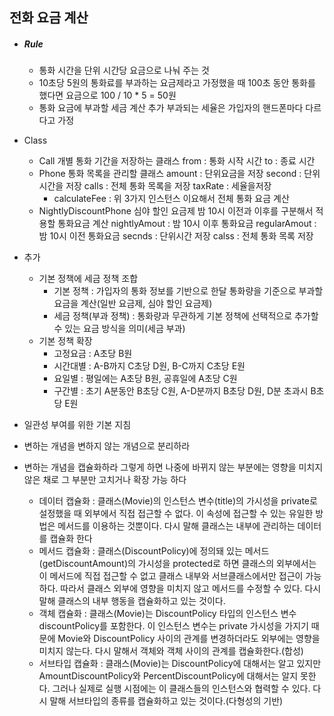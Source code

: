 ## 전화 요금 계산

- ##### Rule

  - 통화 시간을 단위 시간당 요금으로 나눠 주는 것
  - 10초당 5원의 통화료를 부과하는 요금제라고 가정했을 때
    100초 동안 통화를 했다면 요금으로 100 / 10 * 5 = 50원
  - 통화 요금에 부과할 세금 계산 추가
    부과되는 세율은 가입자의 핸드폰마다 다르다고 가정



- Class
  - Call
    개별 통화 기간을 저장하는 클래스
    from : 통화 시작 시간
    to : 종료 시간
  - Phone
    통화 목록을 관리할 클래스
    amount : 단위요금을 저장
    second : 단위시간을 저장
    calls : 전체 통화 목록을 저장
    taxRate : 세율을저장
    - calculateFee : 위 3가지 인스턴스 이요해서 전체 통화 요금 계산
  - NightlyDiscountPhone
    심야 할인 요금제
    밤 10시 이전과 이후를 구분해서 적용할 통화요금 계산
    nightlyAmout : 밤 10시 이후 통화요금
    regularAmout : 밤 10시 이전 통화요금
    secnds : 단위시간 저장
    calss : 전체 통화 목록 저장



- 추가
  - 기본 정책에 세금 정책 조합
    - 기본 정책 : 가입자의 통화 정보를 기반으로 한달 통화량을 기준으로 부과할 요금을 계산(일반 요금제, 심야 할인 요금제)
    - 세금 정책(부과 정책) : 통화량과 무관하게 기본 정책에 선택적으로 추가할 수 있는 요금 방식을 의미(세금 부과)
  - 기본 정책 확장
    - 고정요금 : A초당 B원
    - 시간대별 : A-B까지 C초당 D원,  B-C까지 C초당 E원
    - 요일별 : 평일에는 A초당 B원, 공휴일에 A초당 C원
    - 구간별 : 초기 A분동안 B초당 C원, A-D분까지 B초당 D원, D분 초과시 B초당 E원



-  일관성 부여를 위한 기본 지침
  - 변하는 개념을 변하지 않는 개념으로 분리하라
  - 변하는 개념을 캡슐화하라
    그렇게 하면 나중에 바뀌지 않는 부분에는 영향을 미치지 않은 채로 그 부분만 고치거나 확장 가능 하다
    - 데이터 캡슐화 : 클래스(Movie)의 인스턴스 변수(title)의 가시성을 private로 설정했을 때 외부에서 직접 접근할 수 없다. 이 속성에 접근할 수 있는 유일한 방법은 메서드를 이용하는 것뿐이다.
      다시 말해 클래스는 내부에 관리하는 데이터를 캡슐화 한다
    - 메서드 캡슐화 :  클래스(DiscountPolicy)에 정의돼 있는 메서드(getDiscountAmount)의 가시성을 protected로 하면 클래스의 외부에서는 이 메서드에 직접 접근할 수 없고 클래스 내부와 서브클래스에서만 접근이 가능하다. 따라서 클래스 외부에 영향을 미치지 않고 메서드를 수정할 수 있다.
      다시 말해 클래스의 내부 행동을 캡슐화하고 있는 것이다.
    - 객체 캡슐화 : 클래스(Movie)는 DiscountPolicy 타입의 인스턴스 변수 discountPolicy를 포함한다. 이 인스턴스 변수는 private 가시성을 가지기 때문에 Movie와 DiscountPolicy 사이의 관계를 변경하더라도 외부에는 영향을 미치지 않는다.
      다시 말해서 객체와 객체 사이의 관계를 캡슐화한다.(합성)
    - 서브타입 캡슐화 : 클래스(Movie)는 DiscountPolicy에 대해서는 알고 있지만 AmountDiscountPolicy와 PercentDiscountPolicy에 대해서는 알지 못한다. 그러나 실제로 실행 시점에는 이 클래스들의 인스턴스와 협력할 수 있다.
      다시 말해 서브타입의 종류를 캡슐화하고 있는 것이다.(다형성의 기반)